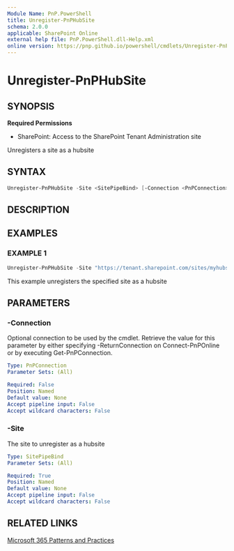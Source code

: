 ```yaml
---
Module Name: PnP.PowerShell
title: Unregister-PnPHubSite
schema: 2.0.0
applicable: SharePoint Online
external help file: PnP.PowerShell.dll-Help.xml
online version: https://pnp.github.io/powershell/cmdlets/Unregister-PnPHubSite.html
---
```

 
# Unregister-PnPHubSite

## SYNOPSIS

**Required Permissions**

* SharePoint: Access to the SharePoint Tenant Administration site

Unregisters a site as a hubsite

## SYNTAX

```powershell
Unregister-PnPHubSite -Site <SitePipeBind> [-Connection <PnPConnection>] [<CommonParameters>]
```

## DESCRIPTION
## EXAMPLES

### EXAMPLE 1
```powershell
Unregister-PnPHubSite -Site "https://tenant.sharepoint.com/sites/myhubsite"
```

This example unregisters the specified site as a hubsite

## PARAMETERS

### -Connection
Optional connection to be used by the cmdlet. Retrieve the value for this parameter by either specifying -ReturnConnection on Connect-PnPOnline or by executing Get-PnPConnection.

```yaml
Type: PnPConnection
Parameter Sets: (All)

Required: False
Position: Named
Default value: None
Accept pipeline input: False
Accept wildcard characters: False
```

### -Site
The site to unregister as a hubsite

```yaml
Type: SitePipeBind
Parameter Sets: (All)

Required: True
Position: Named
Default value: None
Accept pipeline input: False
Accept wildcard characters: False
```

## RELATED LINKS

[Microsoft 365 Patterns and Practices](https://aka.ms/m365pnp)

